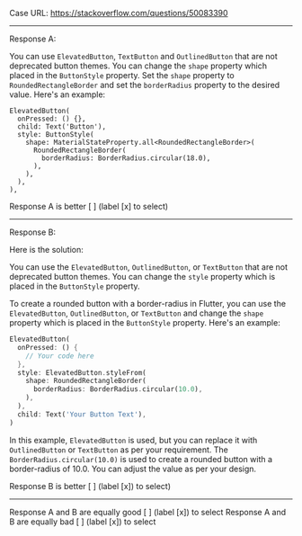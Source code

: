 Case URL: https://stackoverflow.com/questions/50083390

------
Response A:

You can use `ElevatedButton`, `TextButton` and `OutlinedButton` that are not deprecated button themes.
You can change the `shape` property which placed in the `ButtonStyle` property. Set the `shape` property to `RoundedRectangleBorder` and set the `borderRadius` property to the desired value. Here's an example:

```
ElevatedButton(
  onPressed: () {},
  child: Text('Button'),
  style: ButtonStyle(
    shape: MaterialStateProperty.all<RoundedRectangleBorder>(
      RoundedRectangleBorder(
        borderRadius: BorderRadius.circular(18.0),
      ),
    ),
  ),
),
```

Response A is better [ ] (label [x] to select)

-------
Response B:



Here is the solution:

You can use the `ElevatedButton`, `OutlinedButton`, or `TextButton` that are not deprecated button themes.
You can change the `style` property which is placed in the `ButtonStyle` property.

To create a rounded button with a border-radius in Flutter, you can use the `ElevatedButton`, `OutlinedButton`, or `TextButton` and change the `shape` property which is placed in the `ButtonStyle` property. Here's an example:

```dart
ElevatedButton(
  onPressed: () {
    // Your code here
  },
  style: ElevatedButton.styleFrom(
    shape: RoundedRectangleBorder(
      borderRadius: BorderRadius.circular(10.0),
    ),
  ),
  child: Text('Your Button Text'),
)
```

In this example, `ElevatedButton` is used, but you can replace it with `OutlinedButton` or `TextButton` as per your requirement. The `BorderRadius.circular(10.0)` is used to create a rounded button with a border-radius of 10.0. You can adjust the value as per your design.

Response B is better [ ] (label [x]) to select)

-------

Response A and B are equally good [ ] (label [x]) to select
Response A and B are equally bad [ ] (label [x]) to select
